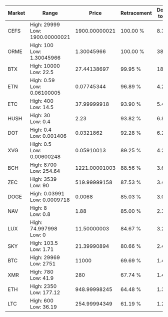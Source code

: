 | Market | Range | Price| Retracement | Doubles to 50% |
| --- | --- | --- | --- | --- |
| CEFS | High: 29999<br />Low: 1900.00000021 | 1900.00000021 | 100.00 % | 8.39 |
| ORME | High: 100<br />Low: 1.30045966 | 1.30045966 | 100.00 % | 38.95 |
| BTX | High: 10000<br />Low: 22.5 | 27.44138697 | 99.95 % | 182.62 |
| ETN | High: 0.59<br />Low: 0.06100005 | 0.07745344 | 96.89 % | 4.20 |
| ETC | High: 400<br />Low: 14.5 | 37.99999918 | 93.90 % | 5.45 |
| HUSH | High: 30<br />Low: 0.4 | 2.23 | 93.82 % | 6.82 |
| DOT | High: 0.4<br />Low: 0.001406 | 0.0321862 | 92.28 % | 6.24 |
| XVG | High: 0.5<br />Low: 0.00600248 | 0.05910013 | 89.25 % | 4.28 |
| BCH | High: 8700<br />Low: 254.64 | 1221.00001003 | 88.56 % | 3.67 |
| ZEC | High: 3539<br />Low: 90 | 519.99999158 | 87.53 % | 3.49 |
| DOGE | High: 0.03991<br />Low: 0.0009718 | 0.0068 | 85.03 % | 3.01 |
| NAV | High: 8<br />Low: 0.8 | 1.88 | 85.00 % | 2.34 |
| LUX | High: 74.997998<br />Low: 0 | 11.50000003 | 84.67 % | 3.26 |
| SKY | High: 103.5<br />Low: 1.71 | 21.39990894 | 80.66 % | 2.46 |
| BTC | High: 29969<br />Low: 2751 | 11000 | 69.69 % | 1.49 |
| XMR | High: 780<br />Low: 41.9 | 280 | 67.74 % | 1.47 |
| ETH | High: 2350<br />Low: 177.12 | 948.99998245 | 64.48 % | 1.33 |
| LTC | High: 600<br />Low: 36.19 | 254.99994349 | 61.19 % | 1.25 |
